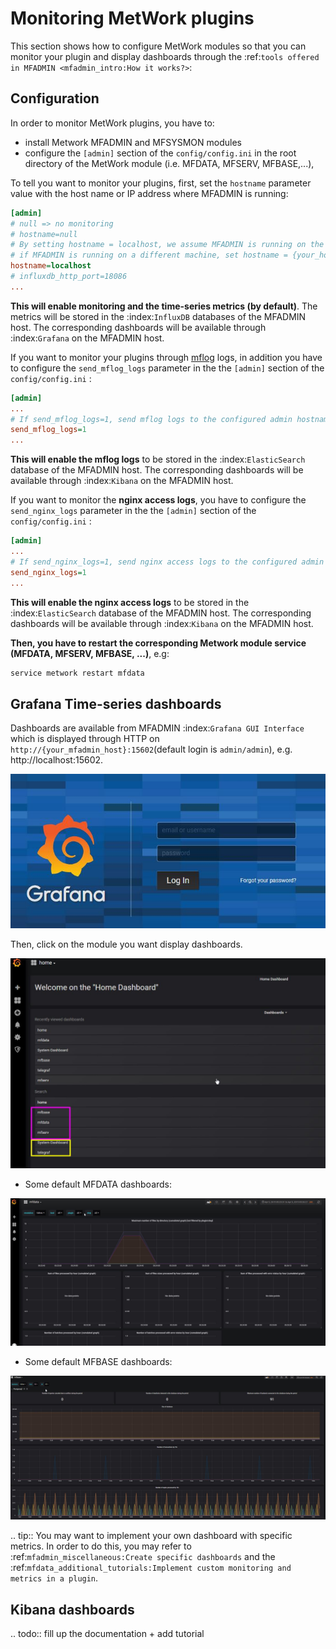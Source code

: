 
# Monitoring MetWork plugins

This section shows how to configure MetWork modules so that you can monitor your plugin and display dashboards through the :ref:`tools offered in MFADMIN <mfadmin_intro:How it works?>`:

## Configuration

In order to monitor MetWork plugins, you have to:

- install Metwork MFADMIN and MFSYSMON modules
- configure the `[admin]` section of the `config/config.ini` in the root directory of the MetWork module (i.e. MFDATA, MFSERV, MFBASE,...), 

To tell you want to monitor your plugins, first, set the `hostname` parameter value with the host name or IP address where MFADMIN is running:

```cfg
[admin]
# null => no monitoring
# hostname=null
# By setting hostname = localhost, we assume MFADMIN is running on the same Linux machine, 
# if MFADMIN is running on a different machine, set hostname = {your_host_name} or { your_host_ip_address}
hostname=localhost
# influxdb_http_port=18086
...
```

**This will enable monitoring and the time-series metrics (by default)**. The metrics will be stored in the :index:`InfluxDB` databases of the MFADMIN host. The corresponding dashboards will be available through :index:`Grafana` on the MFADMIN host.

If you want to monitor your plugins through [mflog](https://github.com/metwork-framework/mfloglogs) logs, in addition you have to configure the `send_mflog_logs` parameter in the the `[admin]` section of the `config/config.ini` :

```cfg
[admin]
...
# If send_mflog_logs=1, send mflog logs to the configured admin hostname
send_mflog_logs=1
...
```

**This will enable the mflog logs** to be stored in the :index:`ElasticSearch` database of the MFADMIN host. The corresponding dashboards will be available through :index:`Kibana` on the MFADMIN host.


If you want to monitor the **nginx access logs**, you have to configure the `send_nginx_logs` parameter in the the `[admin]` section of the `config/config.ini` :

```cfg
[admin]
...
# If send_nginx_logs=1, send nginx access logs to the configured admin hostname
send_nginx_logs=1
...
```

**This will enable the nginx access logs** to be stored in the :index:`ElasticSearch` database of the MFADMIN host. The corresponding dashboards will be available through :index:`Kibana` on the MFADMIN host.


**Then, you have to restart the corresponding Metwork module service (MFDATA, MFSERV, MFBASE, ...)**, e.g:
```bash
service metwork restart mfdata
```

## Grafana Time-series dashboards
Dashboards are available from MFADMIN :index:`Grafana GUI Interface` which is displayed through HTTP on `http://{your_mfadmin_host}:15602`(default login is `admin/admin`), e.g. http://localhost:15602.

![Grafana login](./_images/grafana_login.jpg)

Then, click on the module you want display dashboards.

![Grafana home](./_images/grafana_home.jpg)


- Some default MFDATA dashboards:

![MFDATA dashboards](./_images/grafana_mfdata_dashboard.jpg)


- Some default MFBASE dashboards:

![MFBASE dashboards](./_images/grafana_mfbase_dashboard.jpg)

.. tip::
    You may want to implement your own dashboard with specific metrics. In order to do this, you may refer to :ref:`mfadmin_miscellaneous:Create specific dashboards` and the :ref:`mfdata_additional_tutorials:Implement custom monitoring and metrics in a plugin`.

## Kibana dashboards

.. todo:: fill up the documentation + add tutorial

<!--
Intentional comment to prevent m2r from generating bad rst statements when the file ends with a block .. xxx ::
-->
